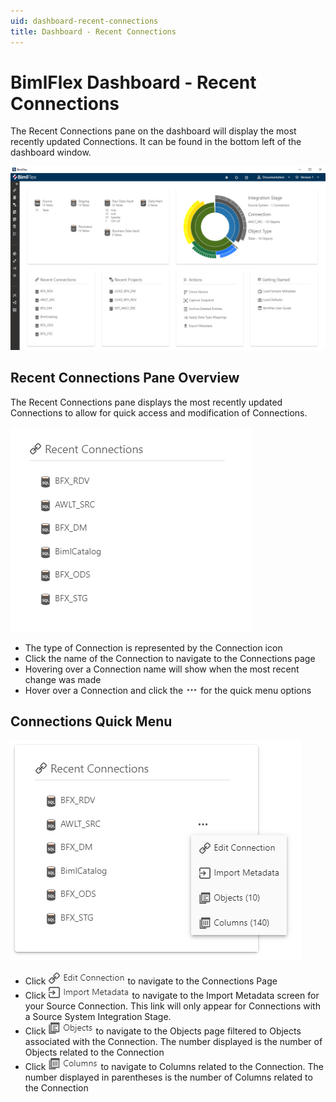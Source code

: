```yaml
---
uid: dashboard-recent-connections
title: Dashboard - Recent Connections
---
```

# BimlFlex Dashboard - Recent Connections

The Recent Connections pane on the dashboard will display the most recently updated Connections. It can be found in the bottom left of the dashboard window.

![BimlFlex Dashboard Overview -center -50%](images/dashboard-recent-connections-recent-projects-full-small.64527.png "BimlFlex Dashboard")

## Recent Connections Pane Overview

The Recent Connections pane displays the most recently updated Connections to allow for quick access and modification of Connections.

![Recent Connections Pane -center -50%](images/dashboard-recent-connections.64527.png "Connection Pane Overview")

- The type of Connection is represented by the Connection icon
- Click the name of the Connection to navigate to the Connections page
- Hovering over a Connection name will show when the most recent change was made
- Hover over a Connection and click the ![Menu Button](images/bimlflex-ss-app-elipses-menu.png) for the quick menu options

## Connections Quick Menu

![Recent Connections Pane -center -50%](images/dashboard-recent-connections-menu.64527.png "Connection Pane Overview")

- Click ![Edit Connection](images/dashboard-recent-connections-recent-projects-menu-edit-connection.64527.png) to navigate to the Connections Page
- Click ![Import Metadata](images/dashboard-recent-connections-recent-projects-menu-import-metadata.64527.png) to navigate to the Import Metadata screen for your Source Connection. This link will only appear for Connections with a Source System Integration Stage.
- Click ![Objects](images/dashboard-recent-connections-recent-projects-menu-objects.64527.png) to navigate to the Objects page filtered to Objects associated with the Connection. The number displayed is the number of Objects related to the Connection
- Click ![Columns](images/dashboard-recent-connections-recent-projects-menu-columns.64527.png) to navigate to Columns related to the Connection. The number displayed in parentheses is the number of Columns related to the Connection
